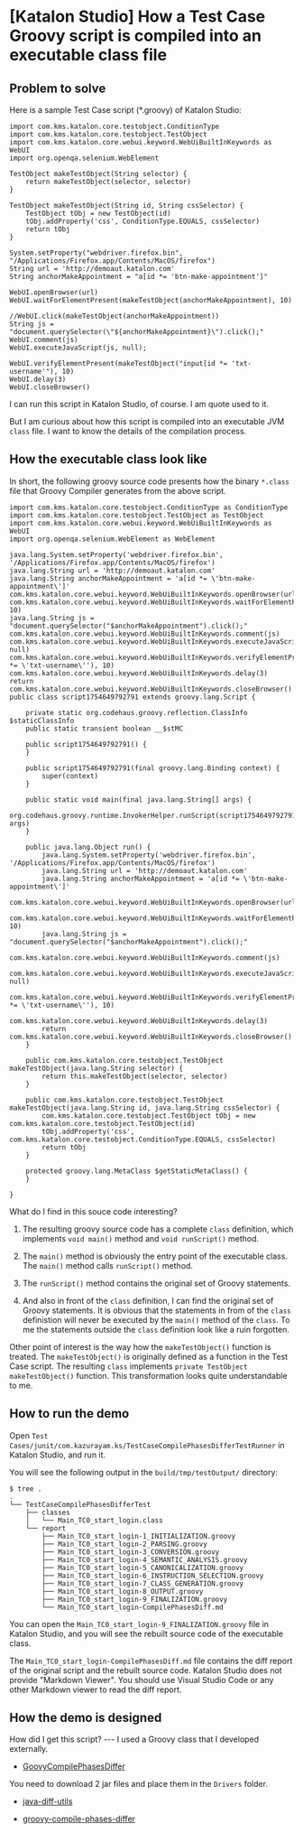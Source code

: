 # \[Katalon Studio\] How a Test Case Groovy script is compiled into an executable class file

## Problem to solve

Here is a sample Test Case script (\*.groovy) of Katalon Studio:

    import com.kms.katalon.core.testobject.ConditionType
    import com.kms.katalon.core.testobject.TestObject
    import com.kms.katalon.core.webui.keyword.WebUiBuiltInKeywords as WebUI
    import org.openqa.selenium.WebElement

    TestObject makeTestObject(String selector) {
        return makeTestObject(selector, selector)
    }

    TestObject makeTestObject(String id, String cssSelector) {
        TestObject tObj = new TestObject(id)
        tObj.addProperty('css', ConditionType.EQUALS, cssSelector)
        return tObj 
    }

    System.setProperty("webdriver.firefox.bin", "/Applications/Firefox.app/Contents/MacOS/firefox")
    String url = 'http://demoaut.katalon.com'
    String anchorMakeAppointment = "a[id *= 'btn-make-appointment']"

    WebUI.openBrowser(url)
    WebUI.waitForElementPresent(makeTestObject(anchorMakeAppointment), 10)

    //WebUI.click(makeTestObject(anchorMakeAppointment))
    String js = "document.querySelector(\"${anchorMakeAppointment}\").click();"
    WebUI.comment(js)
    WebUI.executeJavaScript(js, null);

    WebUI.verifyElementPresent(makeTestObject("input[id *= 'txt-username'"), 10)
    WebUI.delay(3)
    WebUI.closeBrowser()

I can run this script in Katalon Studio, of course. I am quote used to it.

But I am curious about how this script is compiled into an executable JVM `class` file. I want to know the details of the compilation process.

## How the executable class look like

In short, the following groovy source code presents how the binary `*.class` file that Groovy Compiler generates from the above script.

    import com.kms.katalon.core.testobject.ConditionType as ConditionType
    import com.kms.katalon.core.testobject.TestObject as TestObject
    import com.kms.katalon.core.webui.keyword.WebUiBuiltInKeywords as WebUI
    import org.openqa.selenium.WebElement as WebElement

    java.lang.System.setProperty('webdriver.firefox.bin', '/Applications/Firefox.app/Contents/MacOS/firefox')
    java.lang.String url = 'http://demoaut.katalon.com'
    java.lang.String anchorMakeAppointment = 'a[id *= \'btn-make-appointment\']'
    com.kms.katalon.core.webui.keyword.WebUiBuiltInKeywords.openBrowser(url)
    com.kms.katalon.core.webui.keyword.WebUiBuiltInKeywords.waitForElementPresent(this.makeTestObject(anchorMakeAppointment), 10)
    java.lang.String js = "document.querySelector("$anchorMakeAppointment").click();"
    com.kms.katalon.core.webui.keyword.WebUiBuiltInKeywords.comment(js)
    com.kms.katalon.core.webui.keyword.WebUiBuiltInKeywords.executeJavaScript(js, null)
    com.kms.katalon.core.webui.keyword.WebUiBuiltInKeywords.verifyElementPresent(this.makeTestObject('input[id *= \'txt-username\''), 10)
    com.kms.katalon.core.webui.keyword.WebUiBuiltInKeywords.delay(3)
    return com.kms.katalon.core.webui.keyword.WebUiBuiltInKeywords.closeBrowser()
    public class script1754649792791 extends groovy.lang.Script { 

        private static org.codehaus.groovy.reflection.ClassInfo $staticClassInfo 
        public static transient boolean __$stMC 

        public script1754649792791() {
        }

        public script1754649792791(final groovy.lang.Binding context) {
            super(context)
        }

        public static void main(final java.lang.String[] args) {
            org.codehaus.groovy.runtime.InvokerHelper.runScript(script1754649792791, args)
        }

        public java.lang.Object run() {
            java.lang.System.setProperty('webdriver.firefox.bin', '/Applications/Firefox.app/Contents/MacOS/firefox')
            java.lang.String url = 'http://demoaut.katalon.com'
            java.lang.String anchorMakeAppointment = 'a[id *= \'btn-make-appointment\']'
            com.kms.katalon.core.webui.keyword.WebUiBuiltInKeywords.openBrowser(url)
            com.kms.katalon.core.webui.keyword.WebUiBuiltInKeywords.waitForElementPresent(this.makeTestObject(anchorMakeAppointment), 10)
            java.lang.String js = "document.querySelector("$anchorMakeAppointment").click();"
            com.kms.katalon.core.webui.keyword.WebUiBuiltInKeywords.comment(js)
            com.kms.katalon.core.webui.keyword.WebUiBuiltInKeywords.executeJavaScript(js, null)
            com.kms.katalon.core.webui.keyword.WebUiBuiltInKeywords.verifyElementPresent(this.makeTestObject('input[id *= \'txt-username\''), 10)
            com.kms.katalon.core.webui.keyword.WebUiBuiltInKeywords.delay(3)
            return com.kms.katalon.core.webui.keyword.WebUiBuiltInKeywords.closeBrowser()
        }

        public com.kms.katalon.core.testobject.TestObject makeTestObject(java.lang.String selector) {
            return this.makeTestObject(selector, selector)
        }

        public com.kms.katalon.core.testobject.TestObject makeTestObject(java.lang.String id, java.lang.String cssSelector) {
            com.kms.katalon.core.testobject.TestObject tObj = new com.kms.katalon.core.testobject.TestObject(id)
            tObj.addProperty('css', com.kms.katalon.core.testobject.ConditionType.EQUALS, cssSelector)
            return tObj 
        }

        protected groovy.lang.MetaClass $getStaticMetaClass() {
        }

    }

What do I find in this souce code interesting?

1.  The resulting groovy source code has a complete `class` definition, which implements `void main()` method and `void runScript()` method.

2.  The `main()` method is obviously the entry point of the executable class. The `main()` method calls `runScript()` method.

3.  The `runScript()` method contains the original set of Groovy statements.

4.  And also in front of the `class` definition, I can find the original set of Groovy statements. It is obvious that the statements in from of the `class` definistion will never be executed by the `main()` method of the `class`. To me the statements outside the `class` definition look like a ruin forgotten.

Other point of interest is the way how the `makeTestObject()` function is treated. The `makeTestObject()` is originally defined as a function in the Test Case script. The resulting `class` implements `private TestObject makeTestObject()` function. This transformation looks quite understandable to me.

## How to run the demo

Open `Test Cases/junit/com.kazurayam.ks/TestCaseCompilePhasesDifferTestRunner` in Katalon Studio, and run it.

You will see the following output in the `build/tmp/testOutput/` directory:

    $ tree .
    .
    └── TestCaseCompilePhasesDifferTest
        ├── classes
        │   └── Main_TC0_start_login.class
        └── report
            ├── Main_TC0_start_login-1_INITIALIZATION.groovy
            ├── Main_TC0_start_login-2_PARSING.groovy
            ├── Main_TC0_start_login-3_CONVERSION.groovy
            ├── Main_TC0_start_login-4_SEMANTIC_ANALYSIS.groovy
            ├── Main_TC0_start_login-5_CANONICALIZATION.groovy
            ├── Main_TC0_start_login-6_INSTRUCTION_SELECTION.groovy
            ├── Main_TC0_start_login-7_CLASS_GENERATION.groovy
            ├── Main_TC0_start_login-8_OUTPUT.groovy
            ├── Main_TC0_start_login-9_FINALIZATION.groovy
            └── Main_TC0_start_login-CompilePhasesDiff.md

You can open the `Main_TC0_start_login-9_FINALIZATION.groovy` file in Katalon Studio, and you will see the rebuilt source code of the executable class.

The `Main_TC0_start_login-CompilePhasesDiff.md` file contains the diff report of the original script and the rebuilt source code. Katalon Studio does not provide "Markdown Viewer". You should use Visual Studio Code or any other Markdown viewer to read the diff report.

## How the demo is designed

How did I get this script? --- I used a Groovy class that I developed externally.

-   [GoovyCompilePhasesDiffer](https://github.com/kazurayam/GroovyCompilePhasesDiffer)

You need to download 2 jar files and place them in the `Drivers` folder.

-   [java-diff-utils](https://mvnrepository.com/artifact/io.github.java-diff-utils/java-diff-utils/4.16)

-   [groovy-compile-phases-differ](https://github.com/kazurayam/GroovyCompilePhasesDiffer/releases/tag/untagged-08d7fdce06c7a67b200e)
